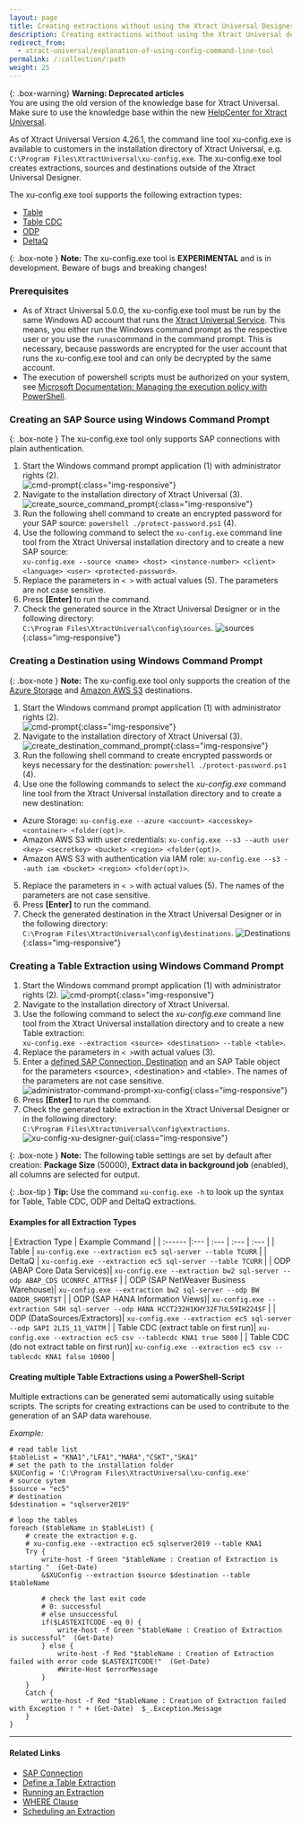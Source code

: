 ```yaml
---
layout: page
title: Creating extractions without using the Xtract Universal Designer
description: Creating extractions without using the Xtract Universal designer GUI
redirect_from:
  - xtract-universal/explanation-of-using-config-command-line-tool
permalink: /:collection/:path
weight: 25
---
```


{: .box-warning}
**Warning: Deprecated articles** <br>
You are using the old version of the knowledge base for Xtract Universal.<br>
Make sure to use the knowledge base within the new [HelpCenter for Xtract Universal](https://helpcenter.theobald-software.com/xtract-universal/knowledge-base/).

As of Xtract Universal Version 4.26.1, the command line tool xu-config.exe is available to customers in the installation directory of Xtract Universal, e.g. `C:\Program Files\XtractUniversal\xu-config.exe`.
The xu-config.exe tool creates extractions, sources and destinations outside of the Xtract Universal Designer.

The xu-config.exe tool supports the following extraction types:
- [Table](https://help.theobald-software.com/en/xtract-universal/table)
- [Table CDC](https://help.theobald-software.com/en/xtract-universal/table-cdc)
- [ODP](https://help.theobald-software.com/en/xtract-universal/odp) 
- [DeltaQ](https://help.theobald-software.com/en/xtract-universal/datasource-deltaq)

{: .box-note }
**Note:** The xu-config.exe tool is **EXPERIMENTAL** and is in development. Beware of bugs and breaking changes! 


### Prerequisites

- As of Xtract Universal 5.0.0, the xu-config.exe tool must be run by the same Windows AD account that runs the [Xtract Universal Service](https://help.theobald-software.com/en/xtract-universal/advanced-techniques/service-account). 
This means, you either run the Windows command prompt as the respective user or you use the ```runas```command in the command prompt.
This is necessary, because passwords are encrypted for the user account that runs the xu-config.exe tool and can only be decrypted by the same account.
- The execution of powershell scripts must be authorized on your system, see [Microsoft Documentation: Managing the execution policy with PowerShell](https://docs.microsoft.com/en-us/powershell/module/microsoft.powershell.core/about/about_execution_policies?view=powershell-7.2#managing-the-execution-policy-with-powershell).


### Creating an SAP Source using Windows Command Prompt

{: .box-note }
The xu-config.exe tool only supports SAP connections with plain authentication.

1. Start the Windows command prompt application (1) with administrator rights (2). <br>
![cmd-prompt](/img/contents/cmd_prompt.png){:class="img-responsive"}
2. Navigate to the installation directory of Xtract Universal (3). <br>
![create_source_command_prompt](/img/contents/create_source_command_prompt.png){:class="img-responsive"}
3. Run the following shell command to create an encrypted password for your SAP source: `powershell ./protect-password.ps1` (4).<br>
4. Use the following command to select the `xu-config.exe` command line tool from the Xtract Universal installation directory and to create a new SAP source: <br>
`xu-config.exe --source <name> <host> <instance-number> <client> <language> <user> <protected-password>`.<br>
5. Replace the parameters in `< >` with actual values (5). The parameters are not case sensitive.<br>
6. Press **[Enter]** to run the command. 
7. Check the generated source in the Xtract Universal Designer or in the following directory: <br>`C:\Program Files\XtractUniversal\config\sources`.
![sources](/img/contents/xu_manage_source_2.png){:class="img-responsive"}

### Creating a Destination using Windows Command Prompt

{: .box-note }
**Note:** The xu-config.exe tool only supports the creation of the [Azure Storage](https://help.theobald-software.com/en/xtract-universal/destinations/azure-storage#destination-details) and [Amazon AWS S3](https://help.theobald-software.com/en/xtract-universal/destinations/amazon-aws-s3#destination-details) destinations.

1. Start the Windows command prompt application (1) with administrator rights (2). <br>
![cmd-prompt](/img/contents/cmd_prompt.png){:class="img-responsive"}
2. Navigate to the installation directory of Xtract Universal (3). <br>
![create_destination_command_prompt](/img/contents/create_destination_command_prompt.png){:class="img-responsive"}
3. Run the following shell command to create encrypted passwords or keys necessary for the destination: `powershell ./protect-password.ps1` (4). <br>
4. Use one the following commands to select the *xu-config.exe* command line tool from the Xtract Universal installation directory and to create a new destination: <br>
- Azure Storage: `xu-config.exe --azure <account> <accesskey> <container> <folder(opt)>`.<br>
- Amazon AWS S3 with user credentials: `xu-config.exe --s3 --auth user <key> <secretkey> <bucket> <region> <folder(opt)>`.<br>
- Amazon AWS S3 with authentication via IAM role: `xu-config.exe --s3 --auth iam <bucket> <region> <folder(opt)>`.<br>
5. Replace the parameters in `< >` with actual values (5). The names of the parameters are not case sensitive.<br>
6. Press **[Enter]** to run the command.
7. Check the generated destination in the Xtract Universal Designer or in the following directory: <br>`C:\Program Files\XtractUniversal\config\destinations`.
![Destinations](/img/contents/destinations_load_manage_shared.png){:class="img-responsive"}


### Creating a Table Extraction using Windows Command Prompt

1. Start the Windows command prompt application (1) with administrator rights (2). 
![cmd-prompt](/img/contents/cmd_prompt.png){:class="img-responsive"}
2. Navigate to the installation directory of Xtract Universal.
3. Use the following command to select the *xu-config.exe* command line tool from the Xtract Universal installation directory and to create a new Table extraction: <br>
`xu-config.exe --extraction <source> <destination> --table <table>`.
4. Replace the parameters in `< >`with actual values (3). 
5. Enter a [defined SAP Connection, Destination](https://help.theobald-software.com/en/xtract-universal/introduction/backup-and-migration#configuration-files) and an SAP Table object for the parameters \<source\>, \<destination\> and \<table\>. 
The names of the parameters are not case sensitive. <br>
![administrator-command-prompt-xu-config](/img/contents/administrator-command-prompt-xu-config.png){:class="img-responsive"}
6. Press **[Enter]** to run the command. 
7. Check the generated table extraction in the Xtract Universal Designer or in the following directory: <br>`C:\Program Files\XtractUniversal\config\extractions`.
![xu-config-xu-designer-gui](/img/contents/xu-config-xu-designer-gui.png){:class="img-responsive"} 

{: .box-note }
**Note:** The following table settings are set by default after creation: **Package Size** (50000), **Extract data in background job** (enabled), all columns are selected for output.

{: .box-tip }
**Tip:** Use the command `xu-config.exe -h` to look up the syntax for Table, Table CDC, ODP and DeltaQ extractions.

#### Examples for all Extraction Types

| Extraction Type | Example Command |
| :------ |:--- | :--- | :--- | :--- |
| Table | `xu-config.exe --extraction ec5 sql-server --table TCURR` |
| DeltaQ | `xu-config.exe --extraction ec5 sql-server --table TCURR` |
| ODP (ABAP Core Data Services)| `xu-config.exe --extraction bw2 sql-server --odp ABAP_CDS UCONRFC_ATTR$F` |
| ODP (SAP NetWeaver Business Warehouse)| `xu-config.exe --extraction bw2 sql-server --odp BW 0ADDR_SHORT$T` |
| ODP (SAP HANA Information Views)| `xu-config.exe --extraction S4H sql-server --odp HANA HCCT232H1KHY32F7UL59IH224$F` |
| ODP (DataSources/Extractors)| `xu-config.exe --extraction ec5 sql-server --odp SAPI 2LIS_11_VAITM` |
| Table CDC (extract table on first run)| `xu-config.exe --extraction ec5 csv --tablecdc KNA1 true 5000` |
| Table CDC (do not extract table on first run)| `xu-config.exe --extraction ec5 csv --tablecdc KNA1 false 10000` |

#### Creating multiple Table Extractions using a PowerShell-Script

Multiple extractions can be generated semi automatically using suitable scripts.
The scripts for creating extractions can be used to contribute to the generation of an SAP data warehouse. 

*Example:*

```shell
# read table list
$tableList = "KNA1","LFA1","MARA","CSKT","SKA1"
# set the path to the installation folder
$XUConfig = 'C:\Program Files\XtractUniversal\xu-config.exe'
# source sytem
$source = "ec5"
# destination
$destination = "sqlserver2019"

# loop the tables
foreach ($tableName in $tableList) {
    # create the extraction e.g.
    # xu-config.exe --extraction ec5 sqlserver2019 --table KNA1 
	Try {	    	        
		write-host -f Green "$tableName : Creation of Extraction is starting "  (Get-Date)            			
	    &$XUConfig --extraction $source $destination --table $tableName    
	    
	    # check the last exit code
	    # 0: successful
	    # else unsuccessful
	    if($LASTEXITCODE -eq 0) {                           
			write-host -f Green "$tableName : Creation of Extraction  is successful"  (Get-Date)            
	    } else {           
	        write-host -f Red "$tableName : Creation of Extraction failed with error code $LASTEXITCODE!"  (Get-Date)
	        #Write-Host $errorMessage
	    }                
	}
	Catch {
		write-host -f Red "$tableName : Creation of Extraction failed with Exception ! " + (Get-Date)  $_.Exception.Message
	}    	  
}
```



*****
#### Related Links
 - [SAP Connection](https://help.theobald-software.com/en/xtract-universal/introduction/sap-connection#creating-an-sap-connection)
 - [Define a Table Extraction](https://help.theobald-software.com/en/xtract-universal/getting-started/define-a-table-extraction#adding-tables)
 - [Running an Extraction](https://help.theobald-software.com/en/xtract-universal/getting-started/run-an-extraction)
 - [WHERE Clause](https://help.theobald-software.com/en/xtract-universal/table/where-clause)
 - [Scheduling an Extraction](https://help.theobald-software.com/en/xtract-universal/execute-and-automate-extractions/call-via-scheduler)
 
